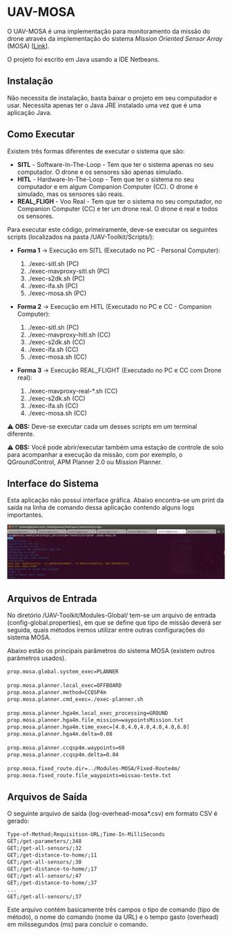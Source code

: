 # UAV-MOSA

O UAV-MOSA é uma implementação para monitoramento da missão do drone através da implementação do sistema *Mission Oriented Sensor Array* (MOSA) [[Link](http://www.teses.usp.br/teses/disponiveis/55/55134/tde-12072016-102631/pt-br.php)].

O projeto foi escrito em Java usando a IDE Netbeans.

## Instalação

Não necessita de instalação, basta baixar o projeto em seu computador e usar. 
Necessita apenas ter o Java JRE instalado uma vez que é uma aplicação Java.

## Como Executar

Existem três formas diferentes de executar o sistema que são: 

* **SITL** - Software-In-The-Loop - Tem que ter o sistema apenas no seu computador. O drone e os sensores são apenas simulado.
* **HITL** - Hardware-In-The-Loop - Tem que ter o sistema no seu computador e em algum Companion Computer (CC). O drone é simulado, mas os sensores são reais.
* **REAL_FLIGH** - Voo Real - Tem que ter o sistema no seu computador, no Companion Computer (CC) e ter um drone real. O drone é real e todos os sensores.

Para executar este código, primeiramente, deve-se executar os seguintes scripts (localizados na pasta /UAV-Toolkit/Scripts/):

* **Forma 1** -> Execução em SITL (Executado no PC - Personal Computer):

   1. ./exec-sitl.sh                  (PC)
   2. ./exec-mavproxy-sitl.sh         (PC)
   3. ./exec-s2dk.sh                  (PC)
   4. ./exec-ifa.sh                   (PC)
   5. ./exec-mosa.sh                  (PC)

* **Forma 2** -> Execução em HITL (Executado no PC e CC - Companion Computer):

   1. ./exec-sitl.sh                  (PC)
   2. ./exec-mavproxy-hitl.sh         (CC)
   3. ./exec-s2dk.sh                  (CC)
   4. ./exec-ifa.sh                   (CC)
   5. ./exec-mosa.sh                  (CC)

* **Forma 3** -> Execução REAL_FLIGHT (Executado no PC e CC com Drone real):

   1. ./exec-mavproxy-real-*.sh       (CC)
   2. ./exec-s2dk.sh                  (CC)
   3. ./exec-ifa.sh                   (CC)
   4. ./exec-mosa.sh                  (CC)

:warning: **OBS:** Deve-se executar cada um desses scripts em um terminal diferente.

:warning: **OBS:** Você pode abrir/executar também uma estação de controle de solo para acompanhar a execução da missão, com por exemplo, o QGroundControl, APM Planner 2.0 ou Mission Planner.

## Interface do Sistema

Esta aplicação não possui interface gráfica. Abaixo encontra-se um print da saída na linha de comando dessa aplicação contendo alguns logs importantes.

![](./Figures/exec-mosa.png)

## Arquivos de Entrada

No diretório /UAV-Toolkit/Modules-Global/ tem-se um arquivo de entrada (config-global.properties), em que se define que tipo de missão deverá ser seguida, quais métodos iremos utilizar entre outras configurações do sistema MOSA.

Abaixo estão os principais parâmetros do sistema MOSA (existem outros parâmetros usados). 

```
prop.mosa.global.system_exec=PLANNER

prop.mosa.planner.local_exec=OFFBOARD
prop.mosa.planner.method=CCQSP4m
prop.mosa.planner.cmd_exec=./exec-planner.sh

prop.mosa.planner.hga4m.local_exec_processing=GROUND
prop.mosa.planner.hga4m.file_mission=waypointsMission.txt
prop.mosa.planner.hga4m.time_exec=[4.0,4.0,4.0,4.0,4.0,6.0]
prop.mosa.planner.hga4m.delta=0.08

prop.mosa.planner.ccqsp4m.waypoints=60
prop.mosa.planner.ccqsp4m.delta=0.04

prop.mosa.fixed_route.dir=../Modules-MOSA/Fixed-Route4m/
prop.mosa.fixed_route.file_waypoints=missao-teste.txt
```

## Arquivos de Saída

O seguinte arquivo de saída (log-overhead-mosa*.csv) em formato CSV é gerado: 

```
Type-of-Method;Requisition-URL;Time-In-MilliSeconds
GET;/get-parameters/;348
GET;/get-all-sensors/;32
GET;/get-distance-to-home/;11
GET;/get-all-sensors/;30
GET;/get-distance-to-home/;17
GET;/get-all-sensors/;47
GET;/get-distance-to-home/;37
...
GET;/get-all-sensors/;37
```

Este arquivo contém basicamente três campos o tipo de comando (tipo de método), o nome do comando (nome da URL) e o tempo gasto (overhead) em milissegundos (ms) para concluir o comando.
